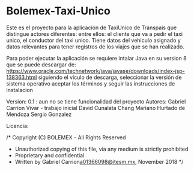 # Bolemex-Taxi-Unico
Este es el proyecto para la aplicación de TaxiUnico de Transpais que distingue actores diferentes:
entre ellos: el cliente que va a pedir el taxi unico, el conductor del taxi unico. Tiene datos del vehiculo
asignado y datos relevantes para tener registros de los viajes que se han realizado.

Para poder ejecutar la aplicación se requiere intalar Java en su version 8 que se puede descargar de:
https://www.oracle.com/technetwork/java/javase/downloads/index-jsp-138363.html
siguiendo el vículo de descarga,
seleccionar la versión de sistema operativo
aceptar los términos y seguir las instrucciones de instalacion



Version: 0.1 : aun no se tiene funcionalidad del proyecto
Autores: Gabriel Carrion Vivar - trabajo inicial
David Cunalata Chang
Mariano Hurtado de Mendoza
Sergio Gonzalez

Licencia:

/* Copyright (C) BOLEMEX - All Rights Reserved
 * Unauthorized copying of this file, via any medium is strictly prohibited
 * Proprietary and confidential
 * Written by Gabriel Carrion<a01366098@itesm.mx>, November 2018
 */
